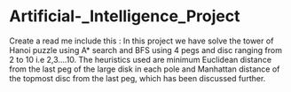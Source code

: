 # Artificial-_Intelligence_Project

Create a read me include this : In this project we have solve the tower of Hanoi puzzle using A* search and BFS using 4 pegs and disc ranging from 2 to 10 i.e 2,3….10. The heuristics used are minimum Euclidean distance from the last peg of the large disk in each pole and Manhattan distance of the topmost disc from the last peg, which has been discussed further.

